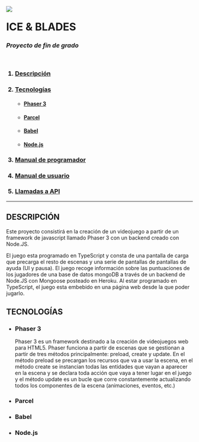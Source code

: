 <img align="left" src="https://i.imgur.com/3Ya2bjq.png">
<h1>ICE & BLADES</h1>
<h3><i>Proyecto de fin de grado</i></h3>
<br>

<ol>
	<h3><li><a href="#description">Descripción</a></li></h3>
	<h3><li><a href="#tecnologies">Tecnologías</a></li></h3>
		<ul>
			<h4><li><a href="#phaser3">Phaser 3</a></li></h4>
			<h4><li><a href="#parcel">Parcel</a></li></h4>
			<h4><li><a href="#babel">Babel</a></li></h4>
			<h4><li><a href="#node">Node.js</a></li></h4>
		</ul>
	<h3><li><a href="#manualProg">Manual de programador</a></li></h3>
	<h3><li><a href="#manualUser">Manual de usuario</a></li></h3>
	<h3><li><a href="#api">Llamadas a API</a></li></h3>
</ol>
<hr></hr>

<section id="description">
	<h2>DESCRIPCIÓN</h2>
		<p>
			Este proyecto consistirá en la creación de un videojuego a partir de un framework de
			javascript llamado Phaser 3 con un backend creado con Node.JS.
		</p>
		<p>
			El juego esta programado en TypeScript y consta de una pantalla de carga
			que precarga el resto de escenas y una serie de pantallas de pantallas de ayuda (UI y pausa).
			El juego recoge información sobre las puntuaciones de los jugadores de una base de
			datos mongoDB a través de un backend de Node.JS con Mongoose posteado en Heroku. Al estar
			programado en TypeScript, el juego esta embebido en una página web desde la que
			poder jugarlo.
		</p>
</section>

<section id="tecnologies">
	<h2>TECNOLOGÍAS</h2>
		<ul>
			<section id="phaser3">
				<li><h3>Phaser 3</h3></li>
					<p>
						Phaser 3 es un framework destinado a la creación de videojuegos web para HTML5. Phaser funciona a partir de escenas que se gestionan a partir de
						tres métodos principalmente: preload, create y update. En el método preload se precargan los recursos que va a usar la escena, en el método create
						se instancian todas las entidades que vayan a aparecer en la escena y se declara toda acción que vaya a tener lugar en el juego y el método update
						es un bucle que corre constantemente actualizando todos los componentes de la escena (animaciones, eventos, etc.)
					</p>
			</section>
			<section id="parcel">
				<li><h3>Parcel</h3></li>
			</section>
			<section id="babel">
				<li><h3>Babel</h3></li>
			</section>
			<section id="node">
				<li><h3>Node.js</h3></li>
			</section>
		</ul>
	</section>
